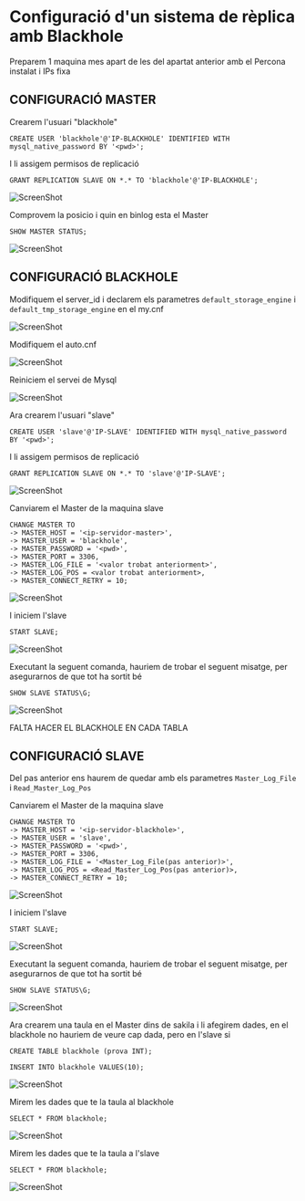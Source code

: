 # Configuració d'un sistema de rèplica amb Blackhole

Preparem 1 maquina mes apart de les del apartat anterior amb el Percona instalat i IPs fixa

## CONFIGURACIÓ MASTER

Crearem l'usuari "blackhole"

`CREATE USER 'blackhole'@'IP-BLACKHOLE' IDENTIFIED WITH mysql_native_password BY '<pwd>';`

I li assigem permisos de replicació

`GRANT REPLICATION SLAVE ON *.* TO 'blackhole'@'IP-BLACKHOLE';`

![ScreenShot](imgs/createBH.png)

Comprovem la posicio i quin en binlog esta el Master

`SHOW MASTER STATUS;`

![ScreenShot](imgs/comprovarPosicioBinlog.png)

## CONFIGURACIÓ BLACKHOLE

Modifiquem el server_id i declarem els parametres `default_storage_engine` i `default_tmp_storage_engine` en el my.cnf

![ScreenShot](imgs/serverId.png)

Modifiquem el auto.cnf

![ScreenShot](imgs/autocnf.png)

Reiniciem el servei de Mysql

![ScreenShot](imgs/restartMysql.png)

Ara crearem l'usuari "slave"

`CREATE USER 'slave'@'IP-SLAVE' IDENTIFIED WITH mysql_native_password BY '<pwd>';`

I li assigem permisos de replicació

`GRANT REPLICATION SLAVE ON *.* TO 'slave'@'IP-SLAVE';`

![ScreenShot](imgs/slaveUser.png)

Canviarem el Master de la maquina slave

```
CHANGE MASTER TO
-> MASTER_HOST = '<ip-servidor-master>',
-> MASTER_USER = 'blackhole',
-> MASTER_PASSWORD = '<pwd>',
-> MASTER_PORT = 3306,
-> MASTER_LOG_FILE = '<valor trobat anteriorment>',
-> MASTER_LOG_POS = <valor trobat anteriorment>,
-> MASTER_CONNECT_RETRY = 10;
```

![ScreenShot](imgs/changeMasterBH.png)

I iniciem l'slave

`START SLAVE;`

![ScreenShot](imgs/startSlaveBH.png)

Executant la seguent comanda, hauriem de trobar el seguent misatge, per asegurarnos de que tot ha sortit bé

`SHOW SLAVE STATUS\G;`

![ScreenShot](imgs/statusSlaveBH.png)

FALTA HACER EL BLACKHOLE EN CADA TABLA

## CONFIGURACIÓ SLAVE

Del pas anterior ens haurem de quedar amb els parametres `Master_Log_File` i `Read_Master_Log_Pos`

Canviarem el Master de la maquina slave

```
CHANGE MASTER TO
-> MASTER_HOST = '<ip-servidor-blackhole>',
-> MASTER_USER = 'slave',
-> MASTER_PASSWORD = '<pwd>',
-> MASTER_PORT = 3306,
-> MASTER_LOG_FILE = '<Master_Log_File(pas anterior)>',
-> MASTER_LOG_POS = <Read_Master_Log_Pos(pas anterior)>,
-> MASTER_CONNECT_RETRY = 10;
```

![ScreenShot](imgs/changeMaster.png)

I iniciem l'slave

`START SLAVE;`

![ScreenShot](imgs/startSlave.png)

Executant la seguent comanda, hauriem de trobar el seguent misatge, per asegurarnos de que tot ha sortit bé

`SHOW SLAVE STATUS\G;`

![ScreenShot](imgs/statusSlave.png)

Ara crearem una taula en el Master dins de sakila i li afegirem dades, en el blackhole no hauriem de veure cap dada, pero en l'slave si

```
CREATE TABLE blackhole (prova INT);

INSERT INTO blackhole VALUES(10);
```

![ScreenShot](imgs/createTableBH.png)

Mirem les dades que te la taula al blackhole

`SELECT * FROM blackhole;`

![ScreenShot](imgs/mirarBH.png)

Mirem les dades que te la taula a l'slave

`SELECT * FROM blackhole;`

![ScreenShot](imgs/mirarTaulaSlave.png)
